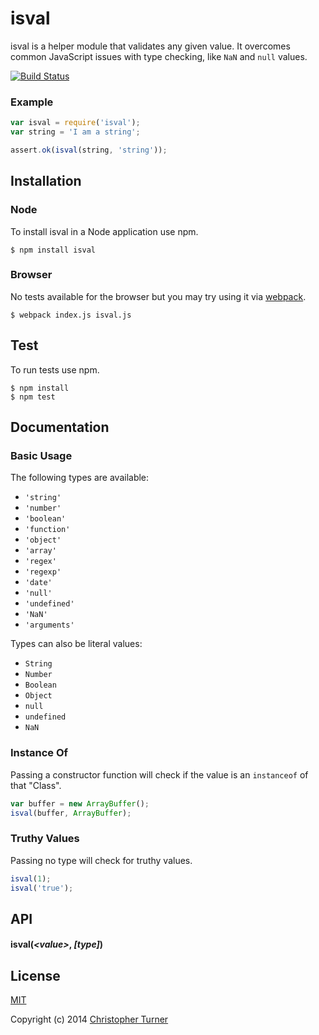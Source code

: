 # isval

isval is a helper module that validates any given value. It overcomes common JavaScript issues with type checking, like `NaN` and `null` values.

[![Build Status](https://travis-ci.org/tur-nr/node-isval.svg?branch=master)](https://travis-ci.org/tur-nr/node-isval)

### Example

```js
var isval = require('isval');
var string = 'I am a string';

assert.ok(isval(string, 'string'));
```

## Installation

### Node

To install isval in a Node application use npm.

```
$ npm install isval
```

### Browser

No tests available for the browser but you may try using it via [webpack](https://github.com/webpack/webpack).

```
$ webpack index.js isval.js
```

## Test

To run tests use npm.

```
$ npm install
$ npm test
```

## Documentation

### Basic Usage

The following types are available:

* `'string'`
* `'number'`
* `'boolean'`
* `'function'`
* `'object'`
* `'array'`
* `'regex'`
* `'regexp'`
* `'date'`
* `'null'`
* `'undefined'`
* `'NaN'`
* `'arguments'`

Types can also be literal values:

* `String`
* `Number`
* `Boolean`
* `Object`
* `null`
* `undefined`
* `NaN`

### Instance Of

Passing a constructor function will check if the value is an `instanceof` of that "Class".

```js
var buffer = new ArrayBuffer();
isval(buffer, ArrayBuffer);
```

### Truthy Values

Passing no type will check for truthy values.

```js
isval(1);
isval('true');
```

## API

#### isval(*&lt;value&gt;*, *[type]*)

## License

[MIT](LICENSE)

Copyright (c) 2014 [Christopher Turner](https://github.com/tur-nr)
